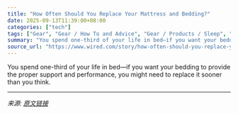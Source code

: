 ```yaml
---
title: "How Often Should You Replace Your Mattress and Bedding?"
date: 2025-09-13T11:39:00+08:00
categories: ["tech"]
tags: ["Gear", "Gear / How To and Advice", "Gear / Products / Sleep", "how-to", "household", "tips", "Shopping", "mattresses", "Sleep", "Rest and Renew"]
summary: "You spend one-third of your life in bed—if you want your bedding to provide the proper support and performance, you might need to replace it sooner than you think."
source_url: "https://www.wired.com/story/how-often-should-you-replace-your-mattress-and-bedding/"
---
```


You spend one-third of your life in bed—if you want your bedding to provide the proper support and performance, you might need to replace it sooner than you think.

---

*来源: [原文链接](https://www.wired.com/story/how-often-should-you-replace-your-mattress-and-bedding/)*
